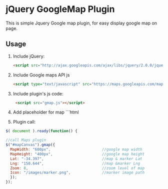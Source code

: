 jQuery GoogleMap Plugin
==========

This is simple Jquery Google map plugin, for easy display google map on page.

## Usage


1. Include jQuery:

	```html
	<script src="http://ajax.googleapis.com/ajax/libs/jquery/2.0.0/jquery.min.js"></script>
	```
2. Include Google maps API js

	```html
	<script type="text/javascript" src="https://maps.googleapis.com/maps/api/js?sensor=false"></script>
	```

3. Include plugin's js code:

	```html
	 <script src="gmap.js"></script>
	```

4. Add placeholder for map
       ```html
       <!-- data-title is marker hover title, data-infoWin is content for google InfoWindow -->
       <div data-title="Marker Title" data-infoWin="This is simple content for info win"  id="mapCanvas"/>

5. Plugin call:

```js     
$( document ).ready(function() {

//call Maps plugin
$("#mapCanvas").gmap({
  MapWidth: "600px",                       //google map width
  MapHeight: "400px",                      //google map height
  Lat: "-34.397",                          //map & marker Lat
  Lng: "150.644",                          //map &marker Lng
  Zoom: 8,                                 //zoom level of map
  Icon: "/images/marker.png",              //marker image path
  });
});
```
